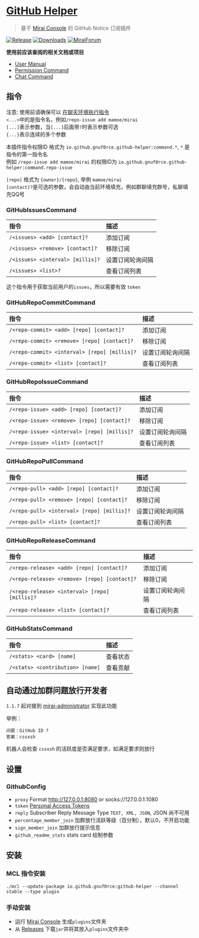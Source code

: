 # [GitHub Helper](https://github.com/gnuf0rce/github-helper)

> 基于 [Mirai Console](https://github.com/mamoe/mirai-console) 的 GitHub Notice 订阅插件

[![Release](https://img.shields.io/github/v/release/gnuf0rce/github-helper)](https://github.com/gnuf0rce/github-helper/releases)
[![Downloads](https://img.shields.io/github/downloads/gnuf0rce/github-helper/total)](https://shields.io/category/downloads)
[![MiraiForum](https://img.shields.io/badge/post-on%20MiraiForum-yellow)](https://mirai.mamoe.net/topic/554)

**使用前应该查阅的相关文档或项目**

* [User Manual](https://github.com/mamoe/mirai/blob/dev/docs/UserManual.md)
* [Permission Command](https://github.com/mamoe/mirai/blob/dev/mirai-console/docs/BuiltInCommands.md#permissioncommand)
* [Chat Command](https://github.com/project-mirai/chat-command)

## 指令

注意: 使用前请确保可以 [在聊天环境执行指令](https://github.com/project-mirai/chat-command)   
`<...>`中的是指令名，例如`/repo-issue add mamoe/mirai`  
`[...]`表示参数，当`[...]`后面带`?`时表示参数可选  
`{...}`表示连续的多个参数

本插件指令权限ID 格式为 `io.github.gnuf0rce.github-helper:command.*`, `*` 是指令的第一指令名  
例如 `/repo-issue add mamoe/mirai` 的权限ID为 `io.github.gnuf0rce.github-helper:command.repo-issue`

`[repo]` 格式为 `{owner}/{repo}`, 举例 `mamoe/mirai`  
`[contact]?`是可选的参数，会自动由当前环境填充，例如群聊填充群号，私聊填充QQ号

### GitHubIssuesCommand

| 指令                               | 描述       |
|:---------------------------------|:---------|
| `/<issues> <add> [contact]?`     | 添加订阅     |
| `/<issues> <remove> [contact]?`  | 移除订阅     |
| `/<issues> <interval> [millis]?` | 设置订阅轮询间隔 |
| `/<issues> <list>?`              | 查看订阅列表   |

这个指令用于获取当前用户的`issues`，所以需要有效 `token`

### GitHubRepoCommitCommand

| 指令                                           | 描述       |
|:---------------------------------------------|:---------|
| `/<repo-commit> <add> [repo] [contact]?`     | 添加订阅     |
| `/<repo-commit> <remove> [repo] [contact]?`  | 移除订阅     |
| `/<repo-commit> <interval> [repo] [millis]?` | 设置订阅轮询间隔 |
| `/<repo-commit> <list> [contact]?`           | 查看订阅列表   |

### GitHubRepoIssueCommand

| 指令                                          | 描述       |
|:--------------------------------------------|:---------|
| `/<repo-issue> <add> [repo] [contact]?`     | 添加订阅     |
| `/<repo-issue> <remove> [repo] [contact]?`  | 移除订阅     |
| `/<repo-issue> <interval> [repo] [millis]?` | 设置订阅轮询间隔 |
| `/<repo-issue> <list> [contact]?`           | 查看订阅列表   |

### GitHubRepoPullCommand

| 指令                                         | 描述       |
|:-------------------------------------------|:---------|
| `/<repo-pull> <add> [repo] [contact]?`     | 添加订阅     |
| `/<repo-pull> <remove> [repo] [contact]?`  | 移除订阅     |
| `/<repo-pull> <interval> [repo] [millis]?` | 设置订阅轮询间隔 |
| `/<repo-pull> <list> [contact]?`           | 查看订阅列表   |

### GitHubRepoReleaseCommand

| 指令                                            | 描述       |
|:----------------------------------------------|:---------|
| `/<repo-release> <add> [repo] [contact]?`     | 添加订阅     |
| `/<repo-release> <remove> [repo] [contact]?`  | 移除订阅     |
| `/<repo-release> <interval> [repo] [millis]?` | 设置订阅轮询间隔 |
| `/<repo-release> <list> [contact]?`           | 查看订阅列表   |

### GitHubStatsCommand

| 指令                               | 描述   |
|:---------------------------------|:-----|
| `/<stats> <card> [name]`         | 查看状态 |
| `/<stats> <contribution> [name]` | 查看贡献 |

## 自动通过加群问题放行开发者

`1.1.7` 起对接到 [mirai-administrator](https://github.com/cssxsh/mirai-administrator) 实现此功能

举例：

```
问题：GitHub ID ?
答案：cssxsh
```

机器人会检查 `cssxsh` 的活跃度是否满足要求，如满足要求则放行

## 设置

### GithubConfig

* `proxy` Format http://127.0.0.1:8080 or socks://127.0.0.1:1080
* `token` [Personal Access Tokens](https://github.com/settings/tokens)
* `reply` Subscriber Reply Message Type `TEXT, XML, JSON`, JSON 尚不可用
* `percentage_member_join` 加群放行活跃等级（百分制），默认0，不开启功能
* `sign_member_join` 加群放行提示信息
* `github_readme_stats` stats card 绘制参数

## 安装

### MCL 指令安装

`./mcl --update-package io.github.gnuf0rce:github-helper --channel stable --type plugin`

### 手动安装

* 运行 [Mirai Console](https://github.com/mamoe/mirai-console) 生成`plugins`文件夹
* 从 [Releases](https://github.com/gnuf0rce/github-helper/releases) 下载`jar`并将其放入`plugins`文件夹中